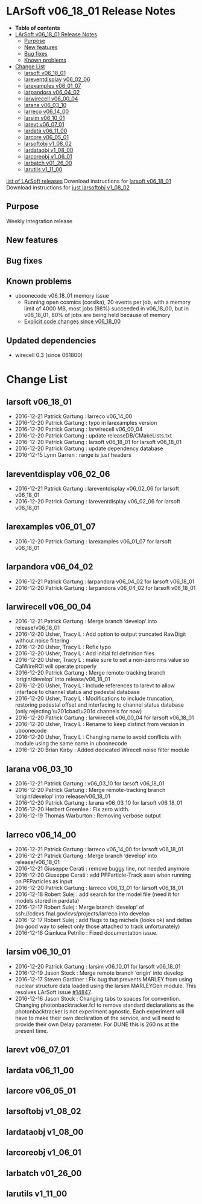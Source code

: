LArSoft v06\_18\_01 Release Notes
======================================================================

-   **Table of contents**
-   [LArSoft v06\_18\_01 Release Notes](#LArSoft-v06_18_01-Release-Notes)
    -   [Purpose](#Purpose)
    -   [New features](#New-features)
    -   [Bug fixes](#Bug-fixes)
    -   [Known problems](#Known-problems)
-   [Change List](#Change-List)
    -   [larsoft v06\_18\_01](#larsoft-v06_18_01)
    -   [lareventdisplay v06\_02\_06](#lareventdisplay-v06_02_06)
    -   [larexamples v06\_01\_07](#larexamples-v06_01_07)
    -   [larpandora v06\_04\_02](#larpandora-v06_04_02)
    -   [larwirecell v06\_00\_04](#larwirecell-v06_00_04)
    -   [larana v06\_03\_10](#larana-v06_03_10)
    -   [larreco v06\_14\_00](#larreco-v06_14_00)
    -   [larsim v06\_10\_01](#larsim-v06_10_01)
    -   [larevt v06\_07\_01](#larevt-v06_07_01)
    -   [lardata v06\_11\_00](#lardata-v06_11_00)
    -   [larcore v06\_05\_01](#larcore-v06_05_01)
    -   [larsoftobj v1\_08\_02](#larsoftobj-v1_08_02)
    -   [lardataobj v1\_08\_00](#lardataobj-v1_08_00)
    -   [larcoreobj v1\_06\_01](#larcoreobj-v1_06_01)
    -   [larbatch v01\_26\_00](#larbatch-v01_26_00)
    -   [larutils v1\_11\_00](#larutils-v1_11_00)

[list of LArSoft releases](LArSoft_release_list)
Download instructions for [larsoft v06\_18\_01](http://scisoft.fnal.gov/scisoft/bundles/larsoft/v06_18_01/larsoft-v06_18_01.html)
Download instructions for [just larsoftobj v1\_08\_02](http://scisoft.fnal.gov/scisoft/bundles/larsoftobj/v1_08_02/larsoftobj-v1_08_02.html)

Purpose
--------------------

Weekly integration release

New features
------------------------------

Bug fixes
------------------------

Known problems
----------------------------------

-   uboonecode v06\_18\_01 memory issue
    -   Running open cosmics (corsika), 20 events per job, with a memory limit of 4000 MB, most jobs (98%) succeeded in v06\_18\_00, but in v06\_18\_01, 80% of jobs are being held because of memory
    -   [Explicit code changes since v06\_18\_00](Explicit_code_changes_since_v06_18_00)

Updated dependencies
--------------------

-   wirecell 0.3 (since 061800)

Change List
============================

larsoft v06\_18\_01
------------------------------------------

-   2016-12-21 Patrick Gartung : larreco v06\_14\_00
-   2016-12-20 Patrick Gartung : typo in larexamples version
-   2016-12-20 Patrick Gartung : larwirecell v06\_00\_04
-   2016-12-20 Patrick Gartung : update releaseDB/CMakeLists.txt
-   2016-12-20 Patrick Gartung : larsoft v06\_18\_01 for larsoft v06\_18\_01
-   2016-12-20 Patrick Gartung : update dependency database
-   2016-12-15 Lynn Garren : range is just headers

lareventdisplay v06\_02\_06
----------------------------------------------------------

-   2016-12-21 Patrick Gartung : lareventdisplay v06\_02\_06 for larsoft v06\_18\_01
-   2016-12-20 Patrick Gartung : lareventdisplay v06\_02\_06 for larsoft v06\_18\_01

larexamples v06\_01\_07
--------------------------------------------------

-   2016-12-20 Patrick Gartung : larexamples v06\_01\_07 for larsoft v06\_18\_01

larpandora v06\_04\_02
------------------------------------------------

-   2016-12-21 Patrick Gartung : larpandora v06\_04\_02 for larsoft v06\_18\_01
-   2016-12-20 Patrick Gartung : larpandora v06\_04\_02 for larsoft v06\_18\_01

larwirecell v06\_00\_04
--------------------------------------------------

-   2016-12-21 Patrick Gartung : Merge branch ‘develop’ into release/v06\_18\_01
-   2016-12-20 Usher, Tracy L : Add option to output truncated RawDigit without noise filtering
-   2016-12-20 Usher, Tracy L : Refix typo
-   2016-12-20 Usher, Tracy L : Add initial fcl definition files
-   2016-12-20 Usher, Tracy L : make sure to set a non-zero rms value so CalWireROI will operate properly
-   2016-12-20 Patrick Gartung : Merge remote-tracking branch ‘origin/develop’ into release/v06\_18\_01
-   2016-12-20 Usher, Tracy L : Include references to larevt to allow interface to channel status and pedestal database
-   2016-12-20 Usher, Tracy L : Modifications to include truncation, restoring pedestal offset and interfacing to channel status database (only rejecting \\u201cbad\\u201d channels for now)
-   2016-12-20 Patrick Gartung : larwirecell v06\_00\_04 for larsoft v06\_18\_01
-   2016-12-20 Usher, Tracy L : Rename to keep distinct from version in uboonecode
-   2016-12-20 Usher, Tracy L : Changing name to avoid conflicts with module using the same name in uboonecode
-   2016-12-20 Brian Kirby : Added dedicated Wirecell noise filter module

larana v06\_03\_10
----------------------------------------

-   2016-12-21 Patrick Gartung : v06\_03\_10 for larsoft v06\_18\_01
-   2016-12-20 Patrick Gartung : Merge remote-tracking branch ‘origin/develop’ into release/v06\_18\_01
-   2016-12-20 Patrick Gartung : larana v06\_03\_10 for larsoft v06\_18\_01
-   2016-12-20 Herbert Greenlee : Fix zero width.
-   2016-12-19 Thomas Warburton : Removing verbose output

larreco v06\_14\_00
------------------------------------------

-   2016-12-21 Patrick Gartung : larreco v06\_14\_00 for larsoft v06\_18\_01
-   2016-12-21 Patrick Gartung : Merge branch ‘develop’ into release/v06\_18\_01
-   2016-12-21 Giuseppe Cerati : remove buggy line, not needed anymore
-   2016-12-20 Giuseppe Cerati : add PFParticle-Track assn when running on PFParticles as input
-   2016-12-20 Patrick Gartung : larreco v06\_13\_01 for larsoft v06\_18\_01
-   2016-12-18 Robert Sulej : add search for the model file (need it for models stored in pardata)
-   2016-12-17 Robert Sulej : Merge branch ‘develop’ of ssh://cdcvs.fnal.gov/cvs/projects/larreco into develop
-   2016-12-17 Robert Sulej : add flags to tag michels (looks ok) and deltas (no good way to select only those attached to track unfortunately)
-   2016-12-16 Gianluca Petrillo : Fixed documentation issue.

larsim v06\_10\_01
----------------------------------------

-   2016-12-20 Patrick Gartung : larsim v06\_10\_01 for larsoft v06\_18\_01
-   2016-12-19 Jason Stock : Merge remote branch ‘origin’ into develop
-   2016-12-17 Steven Gardiner : Fix bug that prevents MARLEY from using nuclear structure data loaded using the larsim MARLEYGen module. This resolves LArSoft issue [\#14847](/redmine/issues/14847 "Bug: MARLEYGen module fails to use loaded nuclear structure data when simulating de-excitations (Resolved)").
-   2016-12-16 Jason Stock : Changing tabs to spaces for convention. Changing photonbacktracker.fcl to remove standard declarations as the photonbacktracker is not experiment agnostic. Each experiment will have to make their own declaration of the service, and will need to provide their own Delay parameter. For DUNE this is 260 ns at the present time.

larevt v06\_07\_01
----------------------------------------

lardata v06\_11\_00
------------------------------------------

larcore v06\_05\_01
------------------------------------------

larsoftobj v1\_08\_02
----------------------------------------------

lardataobj v1\_08\_00
----------------------------------------------

larcoreobj v1\_06\_01
----------------------------------------------

larbatch v01\_26\_00
--------------------------------------------

larutils v1\_11\_00
------------------------------------------
